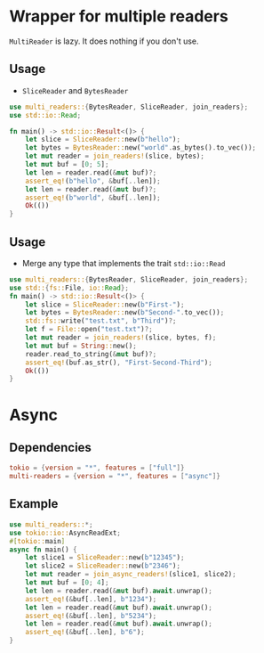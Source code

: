 # Wrapper for multiple readers

`MultiReader` is lazy. It does nothing if you don't use.

## Usage
- `SliceReader` and `BytesReader`
```rust
use multi_readers::{BytesReader, SliceReader, join_readers};
use std::io::Read;

fn main() -> std::io::Result<()> {
    let slice = SliceReader::new(b"hello");
    let bytes = BytesReader::new("world".as_bytes().to_vec()); 
    let mut reader = join_readers!(slice, bytes);
    let mut buf = [0; 5];
    let len = reader.read(&mut buf)?;
    assert_eq!(b"hello", &buf[..len]);
    let len = reader.read(&mut buf)?;
    assert_eq!(b"world", &buf[..len]);
    Ok(())
}
```

## Usage
- Merge any type that implements the trait `std::io::Read`
```rust
use multi_readers::{BytesReader, SliceReader, join_readers};
use std::{fs::File, io::Read};
fn main() -> std::io::Result<()> {
    let slice = SliceReader::new(b"First-");
    let bytes = BytesReader::new(b"Second-".to_vec()); 
    std::fs::write("test.txt", b"Third")?;
    let f = File::open("test.txt")?;
    let mut reader = join_readers!(slice, bytes, f);
    let mut buf = String::new();
    reader.read_to_string(&mut buf)?;
    assert_eq!(buf.as_str(), "First-Second-Third");
    Ok(())
}


```

# Async
## Dependencies
```toml
tokio = {version = "*", features = ["full"]}
multi-readers = {version = "*", features = ["async"]}
```

## Example
```rust
use multi_readers::*;
use tokio::io::AsyncReadExt;
#[tokio::main]
async fn main() {
    let slice1 = SliceReader::new(b"12345");
    let slice2 = SliceReader::new(b"2346");
    let mut reader = join_async_readers!(slice1, slice2);
    let mut buf = [0; 4];
    let len = reader.read(&mut buf).await.unwrap();
    assert_eq!(&buf[..len], b"1234");
    let len = reader.read(&mut buf).await.unwrap();
    assert_eq!(&buf[..len], b"5234");
    let len = reader.read(&mut buf).await.unwrap();
    assert_eq!(&buf[..len], b"6");
}
```



